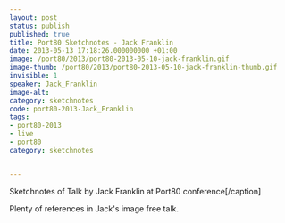 ```yaml
---
layout: post
status: publish
published: true
title: Port80 Sketchnotes - Jack Franklin
date: 2013-05-13 17:18:26.000000000 +01:00
image: /port80/2013/port80-2013-05-10-jack-franklin.gif
image-thumb: /port80/2013/port80-2013-05-10-jack-franklin-thumb.gif
invisible: 1
speaker: Jack_Franklin
image-alt:
category: sketchnotes
code: port80-2013-Jack_Franklin  
tags:
- port80-2013
- live
- port80
category: sketchnotes


---
```


Sketchnotes of Talk by Jack Franklin at Port80 conference[/caption]

Plenty of references in Jack's image free talk.
